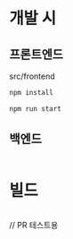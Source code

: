 # 개발 시 


## 프론트엔드 
src/frontend
```bash
npm install 

npm run start
```


## 백엔드
```bash

```





# 빌드 

```

```


// PR 테스트용